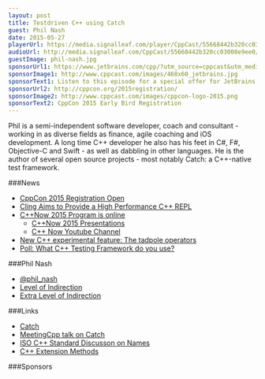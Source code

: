 ```yaml
---
layout: post
title: Testdriven C++ using Catch
guest: Phil Nash
date: 2015-05-27
playerUrl: https://media.signalleaf.com/player/CppCast/55668442b320cc03008e9ee0/
audioUrl: http://media.signalleaf.com/CppCast/55668442b320cc03008e9ee0/cppcast-13.mp3
guestImage: phil-nash.jpg
sponsorUrl1: https://www.jetbrains.com/cpp/?utm_source=cppcast&utm_medium=podcast&utm_content=cppcast-podcast&utm_campaign=cpp
sponsorImage1: http://www.cppcast.com/images/468x60_jetbrains.jpg
sponsorText1: Listen to this episode for a special offer for JetBrains' C++ tools!
sponsorUrl2: http://cppcon.org/2015registration/
sponsorImage2: http://www.cppcast.com/images/cppcon-logo-2015.png
sponsorText2: CppCon 2015 Early Bird Registration
---
```


Phil is a semi-independent software developer, coach and consultant - working in as diverse fields as finance, agile coaching and iOS development. A long time C++ developer he also has his feet in C#, F#, Objective-C and Swift - as well as dabbling in other languages. He is the author of several open source projects - most notably Catch: a C++-native test framework.


###News

 - [CppCon 2015 Registration Open](http://cppcon.org/2015registration/)
 - [Cling Aims to Provide a High Performance C++ REPL](http://www.infoq.com/news/2015/05/cling-cpp-interpreter)
 - [C++Now 2015 Program is online](http://cppnow.org/2015/03/2015-program-is-online/)
	 - [C++Now 2015 Presentations](https://github.com/boostcon/cppnow_presentations_2015)
	 - [C++ Now Youtube Channel](https://www.youtube.com/channel/UCrg3ot2uEjn3jLs4PmeqEAg)
 - [New C++ experimental feature: The tadpole operators](http://blogs.msdn.com/b/oldnewthing/archive/2015/05/25/10616865.aspx)
 - [Poll: What C++ Testing Framework do you use?](https://polldaddy.com/poll/8894280/)
 
###Phil Nash

 - [@phil_nash](https://twitter.com/phil_nash/)
 - [Level of Indirection](http://levelofindirection.com/)
 - [Extra Level of Indirection](http://extralevelofindirection.com/)

###Links

 - [Catch](http://catch-lib.net/)
 - [MeetingCpp talk on Catch](https://www.youtube.com/watch?v=C2LcIp56i-8)
 - [ISO C++ Standard Discusson on Names](https://groups.google.com/a/isocpp.org/forum/#!msg/std-proposals/hYh3hWB0mwg/mDgCErbUXbMJ)
 - [C++ Extension Methods](http://www.slideshare.net/phil_nash/c-extension-methods-18678294)

###Sponsors
